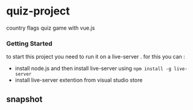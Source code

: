 # quiz-project
country flags quiz game with vue.js
### Getting Started
to start this project you need to run it on a live-server . for this you can :
- install node.js and then install live-server using `npm install -g live-server`
- install live-server extention from visual studio store

## snapshot 
